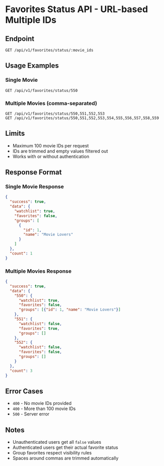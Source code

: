 # Favorites Status API - URL-based Multiple IDs

## Endpoint
```
GET /api/v1/favorites/status/:movie_ids
```

## Usage Examples

### Single Movie
```
GET /api/v1/favorites/status/550
```

### Multiple Movies (comma-separated)
```
GET /api/v1/favorites/status/550,551,552,553
GET /api/v1/favorites/status/550,551,552,553,554,555,556,557,558,559
```

## Limits
- Maximum 100 movie IDs per request
- IDs are trimmed and empty values filtered out
- Works with or without authentication

## Response Format

### Single Movie Response
```json
{
  "success": true,
  "data": {
    "watchlist": true,
    "favorites": false,
    "groups": [
      {
        "id": 1,
        "name": "Movie Lovers"
      }
    ]
  },
  "count": 1
}
```

### Multiple Movies Response
```json
{
  "success": true,
  "data": {
    "550": {
      "watchlist": true,
      "favorites": false,
      "groups": [{"id": 1, "name": "Movie Lovers"}]
    },
    "551": {
      "watchlist": false,
      "favorites": true,
      "groups": []
    },
    "552": {
      "watchlist": false,
      "favorites": false,
      "groups": []
    }
  },
  "count": 3
}
```

## Error Cases
- `400` - No movie IDs provided
- `400` - More than 100 movie IDs
- `500` - Server error

## Notes
- Unauthenticated users get all `false` values
- Authenticated users get their actual favorite status
- Group favorites respect visibility rules
- Spaces around commas are trimmed automatically